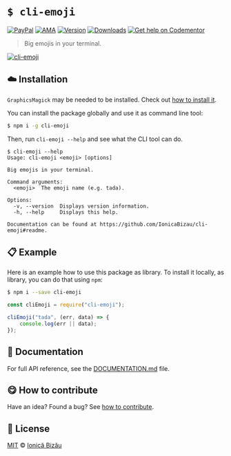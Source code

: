 
# `$ cli-emoji`

 [![PayPal](https://img.shields.io/badge/%24-paypal-f39c12.svg)][paypal-donations] [![AMA](https://img.shields.io/badge/ask%20me-anything-1abc9c.svg)](https://github.com/IonicaBizau/ama) [![Version](https://img.shields.io/npm/v/cli-emoji.svg)](https://www.npmjs.com/package/cli-emoji) [![Downloads](https://img.shields.io/npm/dt/cli-emoji.svg)](https://www.npmjs.com/package/cli-emoji) [![Get help on Codementor](https://cdn.codementor.io/badges/get_help_github.svg)](https://www.codementor.io/johnnyb?utm_source=github&utm_medium=button&utm_term=johnnyb&utm_campaign=github)

> Big emojis in your terminal.

[![cli-emoji](http://i.imgur.com/izu1d8J.png)](#)

## :cloud: Installation


`GraphicsMagick` may be needed to be installed. Check out [how to install it](https://github.com/IonicaBizau/image-to-ascii/blob/master/INSTALLATION.md).


You can install the package globally and use it as command line tool:


```sh
$ npm i -g cli-emoji
```


Then, run `cli-emoji --help` and see what the CLI tool can do.


```
$ cli-emoji --help
Usage: cli-emoji <emoji> [options]

Big emojis in your terminal.

Command arguments:
  <emoji>  The emoji name (e.g. tada).

Options:
  -v, --version  Displays version information.
  -h, --help     Displays this help.

Documentation can be found at https://github.com/IonicaBizau/cli-emoji#readme.
```

## :clipboard: Example


Here is an example how to use this package as library. To install it locally, as library, you can do that using `npm`:

```sh
$ npm i --save cli-emoji
```



```js
const cliEmoji = require("cli-emoji");

cliEmoji("tada", (err, data) => {
    console.log(err || data);
});
```

## :memo: Documentation

For full API reference, see the [DOCUMENTATION.md][docs] file.

## :yum: How to contribute
Have an idea? Found a bug? See [how to contribute][contributing].


## :scroll: License

[MIT][license] © [Ionică Bizău][website]

[paypal-donations]: https://www.paypal.com/cgi-bin/webscr?cmd=_s-xclick&hosted_button_id=RVXDDLKKLQRJW
[donate-now]: http://i.imgur.com/6cMbHOC.png

[license]: http://showalicense.com/?fullname=Ionic%C4%83%20Biz%C4%83u%20%3Cbizauionica%40gmail.com%3E%20(http%3A%2F%2Fionicabizau.net)&year=2016#license-mit
[website]: http://ionicabizau.net
[contributing]: /CONTRIBUTING.md
[docs]: /DOCUMENTATION.md
